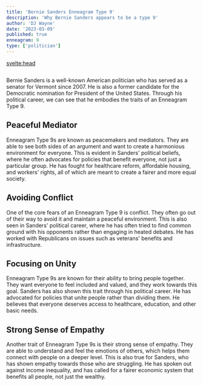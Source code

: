 ```yaml
---
title: 'Bernie Sanders Enneagram Type 9'
description: 'Why Bernie Sanders appears to be a type 9'
author: 'DJ Wayne'
date: '2023-03-09'
published: true
enneagram: 9
type: ['politician']
---
```


<svelte:head>

  <meta property="og:image" content="https://9takes.com/types/9s/Bernie_Sanders.webp" />
</svelte:head>
<script>
	import  PopCard  from "../../lib/components/atoms/PopCard.svelte";
</script> 
<div
	style="display: flex;
    justify-content: center;
	"
>
	<PopCard
		image={`/types/9s/Bernie_Sanders.webp`}
		showIcon={false}
		text="Bernie Sanders"
		subtext=""
	/>
</div>

Bernie Sanders is a well-known American politician who has served as a senator for Vermont since 2007. He is also a former candidate for the Democratic nomination for President of the United States. Through his political career, we can see that he embodies the traits of an Enneagram Type 9.

## Peaceful Mediator

Enneagram Type 9s are known as peacemakers and mediators. They are able to see both sides of an argument and want to create a harmonious environment for everyone. This is evident in Sanders' political beliefs, where he often advocates for policies that benefit everyone, not just a particular group. He has fought for healthcare reform, affordable housing, and workers' rights, all of which are meant to create a fairer and more equal society.

## Avoiding Conflict

One of the core fears of an Enneagram Type 9 is conflict. They often go out of their way to avoid it and maintain a peaceful environment. This is also seen in Sanders' political career, where he has often tried to find common ground with his opponents rather than engaging in heated debates. He has worked with Republicans on issues such as veterans' benefits and infrastructure.

## Focusing on Unity

Enneagram Type 9s are known for their ability to bring people together. They want everyone to feel included and valued, and they work towards this goal. Sanders has also shown this trait through his political career. He has advocated for policies that unite people rather than dividing them. He believes that everyone deserves access to healthcare, education, and other basic needs.

## Strong Sense of Empathy

Another trait of Enneagram Type 9s is their strong sense of empathy. They are able to understand and feel the emotions of others, which helps them connect with people on a deeper level. This is also true for Sanders, who has shown empathy towards those who are struggling. He has spoken out against income inequality, and has called for a fairer economic system that benefits all people, not just the wealthy.
